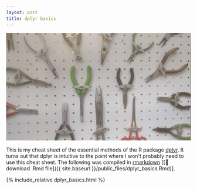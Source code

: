 ```yaml
---
layout: post
title: dplyr basics
---
```


![Pliers](/images/pliers.jpg?raw=true "Lots of pliers")

This is my cheat sheet of the essential methods of the R package [dplyr](https://cran.r-project.org/web/packages/dplyr/index.html). It turns out that dplyr is intuitive to the point where I won't probably need to use this cheat sheet. The following was compiled in [rmarkdown](http://rmarkdown.rstudio.com/) [[:page_facing_up: download .Rmd file]({{ site.baseurl }}/public_files/dplyr_basics.Rmd)].

{% include_relative dplyr_basics.html %}
